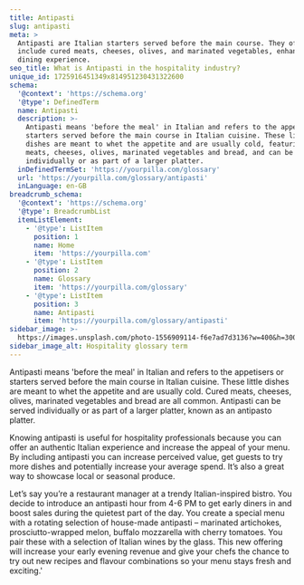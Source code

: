 ```yaml
---
title: Antipasti
slug: antipasti
meta: >
  Antipasti are Italian starters served before the main course. They often
  include cured meats, cheeses, olives, and marinated vegetables, enhancing the
  dining experience.
seo_title: What is Antipasti in the hospitality industry?
unique_id: 1725916451349x814951230431322600
schema:
  '@context': 'https://schema.org'
  '@type': DefinedTerm
  name: Antipasti
  description: >-
    Antipasti means 'before the meal' in Italian and refers to the appetisers or
    starters served before the main course in Italian cuisine. These little
    dishes are meant to whet the appetite and are usually cold, featuring cured
    meats, cheeses, olives, marinated vegetables and bread, and can be served
    individually or as part of a larger platter.
  inDefinedTermSet: 'https://yourpilla.com/glossary'
  url: 'https://yourpilla.com/glossary/antipasti'
  inLanguage: en-GB
breadcrumb_schema:
  '@context': 'https://schema.org'
  '@type': BreadcrumbList
  itemListElement:
    - '@type': ListItem
      position: 1
      name: Home
      item: 'https://yourpilla.com'
    - '@type': ListItem
      position: 2
      name: Glossary
      item: 'https://yourpilla.com/glossary'
    - '@type': ListItem
      position: 3
      name: Antipasti
      item: 'https://yourpilla.com/glossary/antipasti'
sidebar_image: >-
  https://images.unsplash.com/photo-1556909114-f6e7ad7d3136?w=400&h=300&fit=crop&auto=format
sidebar_image_alt: Hospitality glossary term
---
```

Antipasti means 'before the meal' in Italian and refers to the appetisers or starters served before the main course in Italian cuisine. These little dishes are meant to whet the appetite and are usually cold. Cured meats, cheeses, olives, marinated vegetables and bread are all common. Antipasti can be served individually or as part of a larger platter, known as an antipasto platter.

Knowing antipasti is useful for hospitality professionals because you can offer an authentic Italian experience and increase the appeal of your menu. By including antipasti you can increase perceived value, get guests to try more dishes and potentially increase your average spend. It’s also a great way to showcase local or seasonal produce.

Let’s say you’re a restaurant manager at a trendy Italian-inspired bistro. You decide to introduce an antipasti hour from 4-6 PM to get early diners in and boost sales during the quietest part of the day. You create a special menu with a rotating selection of house-made antipasti – marinated artichokes, prosciutto-wrapped melon, buffalo mozzarella with cherry tomatoes. You pair these with a selection of Italian wines by the glass. This new offering will increase your early evening revenue and give your chefs the chance to try out new recipes and flavour combinations so your menu stays fresh and exciting.'
